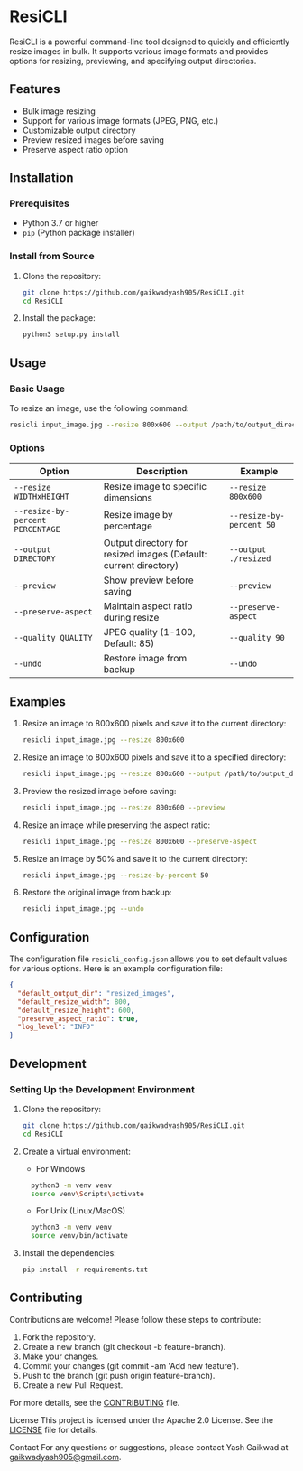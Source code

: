 # ResiCLI

ResiCLI is a powerful command-line tool designed to quickly and efficiently resize images in bulk. It supports various image formats and provides options for resizing, previewing, and specifying output directories.

## Features

- Bulk image resizing
- Support for various image formats (JPEG, PNG, etc.)
- Customizable output directory
- Preview resized images before saving
- Preserve aspect ratio option

## Installation

### Prerequisites

- Python 3.7 or higher
- `pip` (Python package installer)

### Install from Source

1. Clone the repository:

    ```bash
    git clone https://github.com/gaikwadyash905/ResiCLI.git
    cd ResiCLI
    ```

2. Install the package:

    ```bash
    python3 setup.py install
    ```

## Usage

### Basic Usage

To resize an image, use the following command:

```bash
resicli input_image.jpg --resize 800x600 --output /path/to/output_directory
```

### Options

| Option | Description | Example |
|--------|-------------|---------|
| `--resize WIDTHxHEIGHT` | Resize image to specific dimensions | `--resize 800x600` |
| `--resize-by-percent PERCENTAGE` | Resize image by percentage | `--resize-by-percent 50` |
| `--output DIRECTORY` | Output directory for resized images (Default: current directory) | `--output ./resized` |
| `--preview` | Show preview before saving | `--preview` |
| `--preserve-aspect` | Maintain aspect ratio during resize | `--preserve-aspect` |
| `--quality QUALITY` | JPEG quality (1-100, Default: 85) | `--quality 90` |
| `--undo` | Restore image from backup | `--undo` |

## Examples

1. Resize an image to 800x600 pixels and save it to the current directory:

    ```bash
    resicli input_image.jpg --resize 800x600
    ```

2. Resize an image to 800x600 pixels and save it to a specified directory:

    ```bash
    resicli input_image.jpg --resize 800x600 --output /path/to/output_directory
    ```

3. Preview the resized image before saving:

    ```bash
    resicli input_image.jpg --resize 800x600 --preview
    ```

4. Resize an image while preserving the aspect ratio:

    ```bash
    resicli input_image.jpg --resize 800x600 --preserve-aspect
    ```

5. Resize an image by 50% and save it to the current directory:

    ```bash
    resicli input_image.jpg --resize-by-percent 50
    ```

6. Restore the original image from backup:

    ```bash
    resicli input_image.jpg --undo
    ```

## Configuration

The configuration file `resicli_config.json` allows you to set default values for various options. Here is an example configuration file:

```json
{
  "default_output_dir": "resized_images",
  "default_resize_width": 800,
  "default_resize_height": 600,
  "preserve_aspect_ratio": true,
  "log_level": "INFO"
}
```

## Development

### Setting Up the Development Environment

1. Clone the repository:

    ```bash
    git clone https://github.com/gaikwadyash905/ResiCLI.git
    cd ResiCLI
    ```

2. Create a virtual environment:

    - For Windows

    ```bash
      python3 -m venv venv
      source venv\Scripts\activate
    ```

    - For Unix (Linux/MacOS)

    ```bash
      python3 -m venv venv
      source venv/bin/activate
    ```

3. Install the dependencies:

    ```bash
    pip install -r requirements.txt
    ```

## Contributing

Contributions are welcome! Please follow these steps to contribute:

1. Fork the repository.
2. Create a new branch (git checkout -b feature-branch).
3. Make your changes.
4. Commit your changes (git commit -am 'Add new feature').
5. Push to the branch (git push origin feature-branch).
6. Create a new Pull Request.

For more details, see the [CONTRIBUTING](CONTRIBUTING.md) file.

License
This project is licensed under the Apache 2.0 License. See the [LICENSE](LICENSE) file for details.

Contact
For any questions or suggestions, please contact Yash Gaikwad at <gaikwadyash905@gmail.com>.

